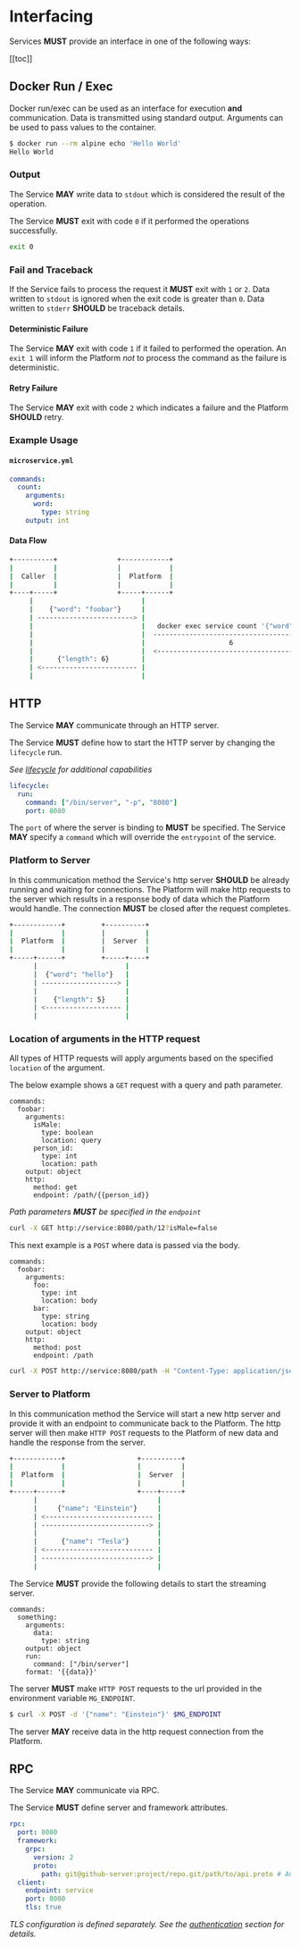# Interfacing

Services **MUST** provide an interface in one of the following ways:

[[toc]]

## Docker Run / Exec

Docker run/exec can be used as an interface for execution **and** communication. Data is transmitted using standard output. Arguments can be used to pass values to the container.

```bash
$ docker run --rm alpine echo 'Hello World'
Hello World
```

### Output
The Service **MAY** write data to `stdout` which is considered the result of the operation.

The Service **MUST** exit with code `0` if it performed the operations successfully.

```bash
exit 0
```

### Fail and Traceback
If the Service fails to process the request it **MUST** exit with `1` or `2`.
Data written to `stdout` is ignored when the exit code is greater than `0`.
Data written to `stderr` **SHOULD** be traceback details.

#### Deterministic Failure
The Service **MAY** exit with code `1` if it failed to performed the operation.
An `exit 1` will inform the Platform *not* to process the command as the failure is deterministic.

#### Retry Failure
The Service **MAY** exit with code `2` which indicates a failure and the Platform **SHOULD** retry.

### Example Usage

#### `microservice.yml`

```yaml
commands:
  count:
    arguments:
      word:
        type: string
    output: int
```

#### Data Flow
```bash
+----------+               +------------+                                +----------------------+
|          |               |            |                                |                      |
|  Caller  |               |  Platform  |                                |  Interface via Exec  |
|          |               |            |                                |                      |
+----+-----+               +-----+------+                                +----------+-----------+
     |                           |                                                  |
     |    {"word": "foobar"}     |                                                  |
     | ------------------------> |                                                  |
     |                           |   docker exec service count '{"word":"foobar"}'  |
     |                           |  --------------------------------------------->  |
     |                           |                     6                            |
     |                           |  <---------------------------------------------  |
     |      {"length": 6}        |                                                  |
     | <------------------------ |                                                  |
     |                           |                                                  |
```



## HTTP
The Service **MAY** communicate through an HTTP server.

The Service **MUST** define how to start the HTTP server by changing the `lifecycle` run.

*See [lifecycle](/lifecycle/#lifecycle) for additional capabilities*

```yaml
lifecycle:
  run:
    command: ["/bin/server", "-p", "8080"]
    port: 8080
```

The `port` of where the server is binding to **MUST** be specified.
The Service **MAY** specify a `command` which will override the `entrypoint` of the service.

### Platform to Server

In this communication method the Service's http server **SHOULD** be already running and waiting for connections.
The Platform will make http requests to the server which results in a response body of data which the Platform would handle.
The connection **MUST** be closed after the request completes.

```bash
+------------+         +----------+
|            |         |          |
|  Platform  |         |  Server  |
|            |         |          |
+-----+------+         +-----+----+
      |                      |
      |  {"word": "hello"}   |
      | -------------------> |
      |                      |
      |    {"length": 5}     |
      | <------------------- |
      |                      |
```

### Location of arguments in the HTTP request

All types of HTTP requests will apply arguments based on the specified `location` of the argument.

The below example shows a `GET` request with a query and path parameter.

```yaml{4,5,6,7,8,9,13}
commands:
  foobar:
    arguments:
      isMale:
        type: boolean
        location: query
      person_id:
        type: int
        location: path
    output: object
    http:
      method: get
      endpoint: /path/{{person_id}}
```
*Path parameters **MUST** be specified in the `endpoint`*

```bash
curl -X GET http://service:8080/path/12?isMale=false
```

This next example is a `POST` where data is passed via the body.

```yaml{4,5,6,7,8,9}
commands:
  foobar:
    arguments:
      foo:
        type: int
        location: body
      bar:
        type: string
        location: body
    output: object
    http:
      method: post
      endpoint: /path
```

```bash
curl -X POST http://service:8080/path -H "Content-Type: application/json" -d '{foo: 2, bar: "baz"}'
```

### Server to Platform

In this communication method the Service will start a new http server and provide it with an endpoint to communicate back to the Platform.
The http server will then make `HTTP POST` requests to the Platform of new data and handle the response from the server.

```bash
+------------+                  +----------+
|            |                  |          |
|  Platform  |                  |  Server  |
|            |                  |          |
+-----+------+                  +----+-----+
      |                              |
      |     {"name": "Einstein"}     |
      | <--------------------------- |
      | ---------------------------> |
      |                              |
      |      {"name": "Tesla"}       |
      | <--------------------------- |
      | ---------------------------> |
      |                              |
```

The Service **MUST** provide the following details to start the streaming server.

```yaml{7,8}
commands:
  something:
    arguments:
      data:
        type: string
    output: object
    run:
      command: ["/bin/server"]
    format: '{{data}}'
```

The server **MUST** make `HTTP POST` requests to the url provided in the environment variable `MG_ENDPOINT`.

```bash
$ curl -X POST -d '{"name": "Einstein"}' $MG_ENDPOINT
```

The server **MAY** receive data in the http request connection from the Platform.


## RPC

The Service **MAY** communicate via RPC.

The Service **MUST** define server and framework attributes.

```yaml
rpc:
  port: 8080
  framework:
    grpc:
      version: 2
      proto:
        path: git@github-server:project/repo.git/path/to/api.proto # Any valid URI path can be used
  client:
    endpoint: service
    port: 8080
    tls: true
```

*TLS configuration is defined separately. See the [authentication](/authentication) section for details.*
